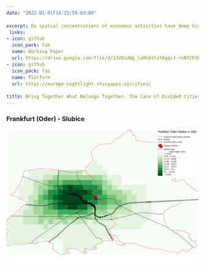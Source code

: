 ```yaml
---
date: "2022-01-01T14:15:59-03:00"

excerpt: Do spatial concentrations of economic activities have deep historical roots in Europe? This paper explores a unique quasi-natural experiment of opening borders within cities that were historically a single urban entity and were divided due to border shifts following major historical conflicts. After inter-city borders were opened, I find that local economic activities, measured by remotely sensed nightlight, became more concentrated close to the pre-division city centers. This raises an important question, what type of border opening is more important in spurring agglomeration, the free movement of goods or of people? When looking into potential mechanisms behind the impact, using national business register databases, I find that proximity to former historical centers is more prominent, particularly after allowance of the free movement of people as a part of the Schengen agreement in 2008, whereas gaining broader market access following the 2004 EU enlargement is less important. I account for two main channels. First, I show that firms in the consumption sectors are more exposed to the free movement of people and are more likely to start operating closer to historical city centers than are firms in the production sectors, which are less affected by local market potentials. Second, I show that cities in which cultural and language differences are not barriers to cross-border cooperation are more influenced by the free movement of people than cities where these barriers still exist. Hence, spatial agglomerations near pre-division city centers are more apparent in almost borderless cities.
 links:
- icon: github
  icon_pack: fab
  name: Working Paper
  url: https://drive.google.com/file/d/13VD1dWg_laMn6tCxt6gqrJ-rnNTCP2bm/view?usp=sharing
- icon: github
  icon_pack: fab
  name: Platform
  url: https://europe-nightlight.shinyapps.io/cities/

title: Bring Together What Belongs Together. The Case of Divided Cities in Europe
---
```


### Frankfurt (Oder) - Slubice 

<img src="featured.png" alt="Description of image" style="width:1000px;">
